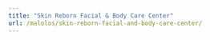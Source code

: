 ```yaml
---
title: "Skin Reborn Facial & Body Care Center"
url: /malolos/skin-reborn-facial-and-body-care-center/
---
```


